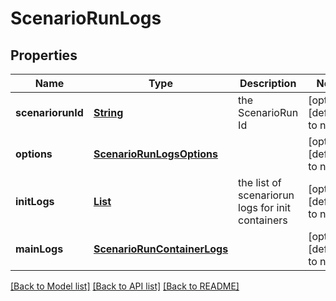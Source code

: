 # ScenarioRunLogs
## Properties

Name | Type | Description | Notes
------------ | ------------- | ------------- | -------------
**scenariorunId** | [**String**](string.md) | the ScenarioRun Id | [optional] [default to null]
**options** | [**ScenarioRunLogsOptions**](ScenarioRunLogsOptions.md) |  | [optional] [default to null]
**initLogs** | [**List**](ScenarioRunContainerLogs.md) | the list of scenariorun logs for init containers | [optional] [default to null]
**mainLogs** | [**ScenarioRunContainerLogs**](ScenarioRunContainerLogs.md) |  | [optional] [default to null]

[[Back to Model list]](../README.md#documentation-for-models) [[Back to API list]](../README.md#documentation-for-api-endpoints) [[Back to README]](../README.md)

